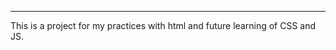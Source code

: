 --------------------------------------------------------------
This is a project for my practices with html and future learning of CSS and JS.
